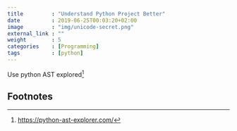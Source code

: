 ```yaml
---
title         : "Understand Python Project Better"
date          : 2019-06-25T00:03:20+02:00
image         : "img/unicode-secret.png"
external_link : ""
weight        : 5
categories    : [Programming]
tags          : [python]
---
```


Use python AST explored[^1]








## Footnotes

[^1]: https://python-ast-explorer.com/
[^2]: 
[^3]: 
[^4]: 
[^5]: 
